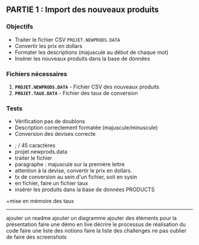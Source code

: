 ## PARTIE 1 : Import des nouveaux produits

### Objectifs
- Traiter le fichier CSV `PROJET.NEWPRODS.DATA`
- Convertir les prix en dollars
- Formater les descriptions (majuscule au début de chaque mot)
- Insérer les nouveaux produits dans la base de données

### Fichiers nécessaires
1. **`PROJET.NEWPRODS.DATA`** - Fichier CSV des nouveaux produits
2. **`PROJET.TAUX.DATA`** - Fichier des taux de conversion

### Tests
- Vérification pas de doublons
- Description correctement formatée (majuscule/minuscule)
- Conversion des devises correcte


+ ; / 45 caractères
+ projet.newprods.data
+ traiter le fichier
+ paragraphe : majuscule sur la première lettre
+ attention à la devise, convertir le prix en dollars.
+  tx de conversion au sein d'un fichier, soit en sysin
+    en fichier, faire un fichier taux
+ insérer les produits dans la base de données PRODUCTS

+mise en mémoire des taux

---

ajouter un readme
ajouter un diagramme
ajouter des éléments pour la présentation
faire une démo en live
décrire le processus de réalisation du code
faire une liste des notions
faire la liste des challenges
ne pas oublier de faire des screenshots